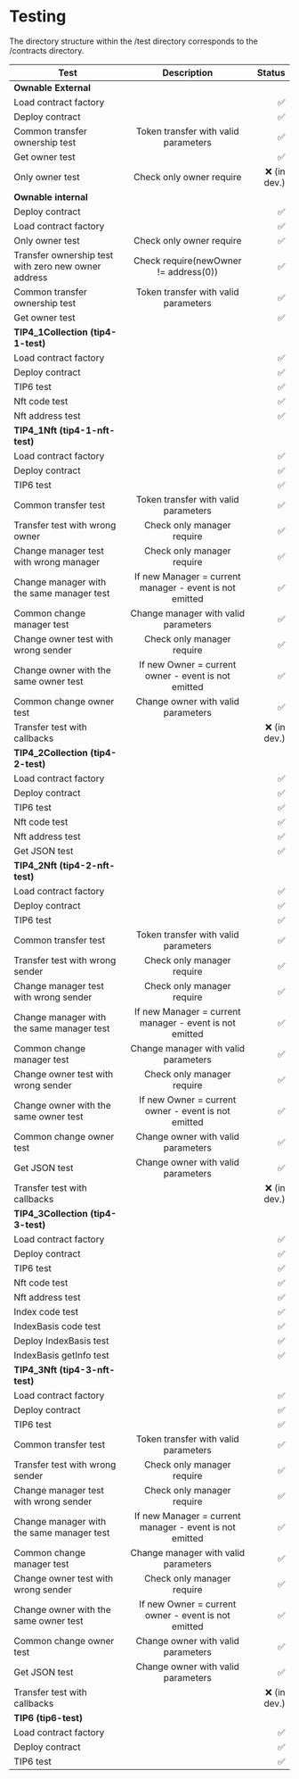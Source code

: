 # Testing

The directory structure within the /test directory corresponds to the /contracts directory.

| Test        | Description           | Status  |
| ------------- |:-------------:| -----:|
| **Ownable External** |
| Load contract factory | | ✅ |
| Deploy contract | | ✅ |
| Common transfer ownership test | Token transfer with valid parameters | ✅ |
| Get owner test |  | ✅ |
| Only owner test | Check only owner require | ❌ (in dev.) |
| **Ownable internal** |
| Deploy contract |  | ✅ |
| Load contract factory |  | ✅ |
| Only owner test | Check only owner require | ✅ |
| Transfer ownership test with zero new owner address | Check require(newOwner != address(0)) | ✅ |
| Common transfer ownership test | Token transfer with valid parameters | ✅ |
| Get owner test |  | ✅ |
| **TIP4_1Collection (tip4-1-test)** |
| Load contract factory |  | ✅ |
| Deploy contract |  | ✅ |
| TIP6 test | | ✅ |
| Nft code test | | ✅ |
| Nft address test | | ✅ |
| **TIP4_1Nft (tip4-1-nft-test)** |
| Load contract factory |  | ✅ |
| Deploy contract |  | ✅ |
| TIP6 test | | ✅ |
| Common transfer test | Token transfer with valid parameters | ✅ |
| Transfer test with wrong owner | Check only manager require | ✅ |
| Change manager test with wrong manager | Check only manager require | ✅ |
| Change manager with the same manager test | If new Manager = current manager - event is not emitted | ✅ |
| Common change manager test | Change manager with valid parameters | ✅ |
| Change owner test with wrong sender | Check only manager require | ✅ |
| Change owner with the same owner test | If new Owner = current owner - event is not emitted | ✅ |
| Common change owner test | Change owner with valid parameters | ✅ |
| Transfer test with callbacks |  | ❌ (in dev.) |
| **TIP4_2Collection (tip4-2-test)** |
| Load contract factory |  | ✅ |
| Deploy contract |  | ✅ |
| TIP6 test | | ✅ |
| Nft code test | | ✅ |
| Nft address test | | ✅ |
| Get JSON test | | ✅ |
| **TIP4_2Nft (tip4-2-nft-test)** |
| Load contract factory |  | ✅ |
| Deploy contract |  | ✅ |
| TIP6 test | | ✅ |
| Common transfer test | Token transfer with valid parameters | ✅ |
| Transfer test with wrong sender | Check only manager require | ✅ |
| Change manager test with wrong sender | Check only manager require | ✅ |
| Change manager with the same manager test | If new Manager = current manager - event is not emitted | ✅ |
| Common change manager test | Change manager with valid parameters | ✅ |
| Change owner test with wrong sender | Check only manager require | ✅ |
| Change owner with the same owner test | If new Owner = current owner - event is not emitted | ✅ |
| Common change owner test | Change owner with valid parameters | ✅ |
| Get JSON test | Change owner with valid parameters | ✅ |
| Transfer test with callbacks |  | ❌ (in dev.) |
| **TIP4_3Collection (tip4-3-test)** |
| Load contract factory |  | ✅ |
| Deploy contract |  | ✅ |
| TIP6 test | | ✅ |
| Nft code test | | ✅ |
| Nft address test | | ✅ |
| Index code test | | ✅ |
| IndexBasis code test | | ✅ |
| Deploy IndexBasis test | | ✅ |
| IndexBasis getInfo test | | ✅ |
| **TIP4_3Nft (tip4-3-nft-test)** |
| Load contract factory |  | ✅ |
| Deploy contract |  | ✅ |
| TIP6 test | | ✅ |
| Common transfer test | Token transfer with valid parameters | ✅ |
| Transfer test with wrong sender | Check only manager require | ✅ |
| Change manager test with wrong sender | Check only manager require | ✅ |
| Change manager with the same manager test | If new Manager = current manager - event is not emitted | ✅ |
| Common change manager test | Change manager with valid parameters | ✅ |
| Change owner test with wrong sender | Check only manager require | ✅ |
| Change owner with the same owner test | If new Owner = current owner - event is not emitted | ✅ |
| Common change owner test | Change owner with valid parameters | ✅ |
| Get JSON test | Change owner with valid parameters | ✅ |
| Transfer test with callbacks |  | ❌ (in dev.) |
| **TIP6 (tip6-test)** |
| Load contract factory |  | ✅ |
| Deploy contract |  | ✅ |
| TIP6 test | | ✅ |